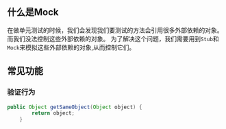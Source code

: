 ## 什么是Mock
在做单元测试的时候，我们会发现我们要测试的方法会引用很多外部依赖的对象。 而我们没法控制这些外部依赖的对象。  为了解决这个问题，我们需要用到`Stub`和`Mock`来模拟这些外部依赖的对象,从而控制它们。

## 常见功能

### 验证行为

```java
public Object getSameObject(Object object) {
        return object;
    }
```